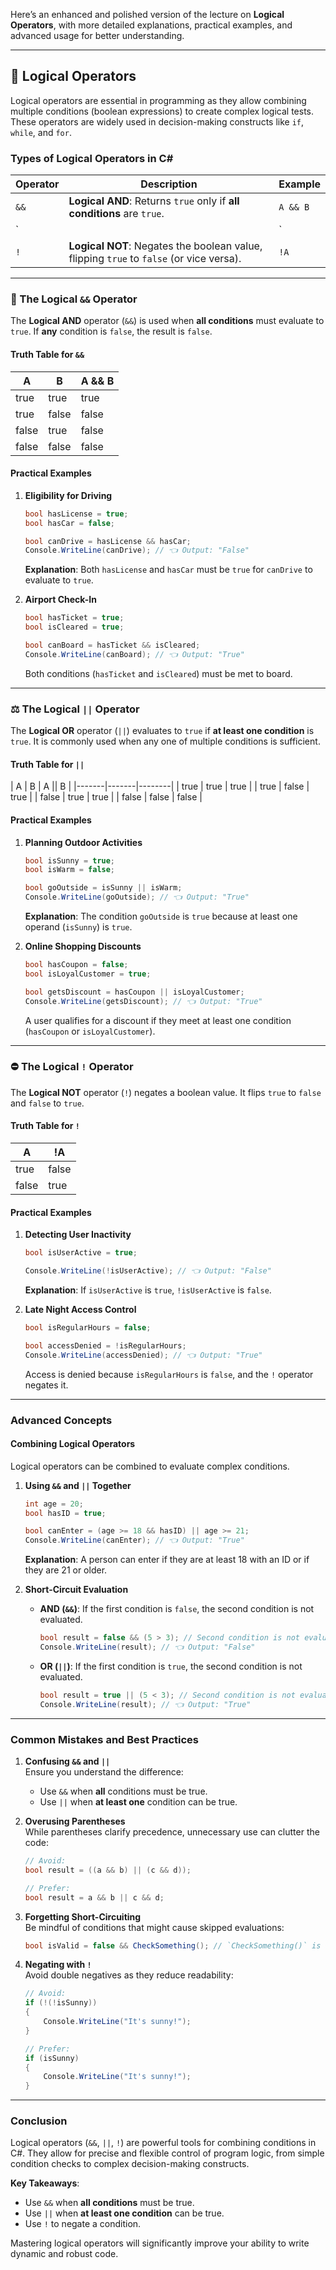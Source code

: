 Here’s an enhanced and polished version of the lecture on **Logical Operators**, with more detailed explanations, practical examples, and advanced usage for better understanding.

---

## 🧠 Logical Operators

Logical operators are essential in programming as they allow combining multiple conditions (boolean expressions) to create complex logical tests. These operators are widely used in decision-making constructs like `if`, `while`, and `for`.

### **Types of Logical Operators in C#**

|Operator|Description|Example|
|---|---|---|
|`&&`|**Logical AND**: Returns `true` only if **all conditions** are `true`.|`A && B`|
|`||`|
|`!`|**Logical NOT**: Negates the boolean value, flipping `true` to `false` (or vice versa).|`!A`|

---

### **🤝 The Logical `&&` Operator**

The **Logical AND** operator (`&&`) is used when **all conditions** must evaluate to `true`. If **any** condition is `false`, the result is `false`.

#### **Truth Table for `&&`**

|A|B|A && B|
|---|---|---|
|true|true|true|
|true|false|false|
|false|true|false|
|false|false|false|

#### **Practical Examples**

1. **Eligibility for Driving**
    
    ```csharp
    bool hasLicense = true; 
    bool hasCar = false;
    
    bool canDrive = hasLicense && hasCar;
    Console.WriteLine(canDrive); // 👈 Output: "False"
    ```
    
    **Explanation**: Both `hasLicense` and `hasCar` must be `true` for `canDrive` to evaluate to `true`.
    
2. **Airport Check-In**
    
    ```csharp
    bool hasTicket = true;
    bool isCleared = true;
    
    bool canBoard = hasTicket && isCleared;
    Console.WriteLine(canBoard); // 👈 Output: "True"
    ```
    
    Both conditions (`hasTicket` and `isCleared`) must be met to board.
    

---

### **⚖️ The Logical `||` Operator**

The **Logical OR** operator (`||`) evaluates to `true` if **at least one condition** is `true`. It is commonly used when any one of multiple conditions is sufficient.

#### **Truth Table for `||`**

| A | B | A || B | |-------|-------|--------| | true | true | true | | true | false | true | | false | true | true | | false | false | false |

#### **Practical Examples**

1. **Planning Outdoor Activities**
    
    ```csharp
    bool isSunny = true; 
    bool isWarm = false;
    
    bool goOutside = isSunny || isWarm;
    Console.WriteLine(goOutside); // 👈 Output: "True"
    ```
    
    **Explanation**: The condition `goOutside` is `true` because at least one operand (`isSunny`) is `true`.
    
2. **Online Shopping Discounts**
    
    ```csharp
    bool hasCoupon = false;
    bool isLoyalCustomer = true;
    
    bool getsDiscount = hasCoupon || isLoyalCustomer;
    Console.WriteLine(getsDiscount); // 👈 Output: "True"
    ```
    
    A user qualifies for a discount if they meet at least one condition (`hasCoupon` or `isLoyalCustomer`).
    

---

### **⛔ The Logical `!` Operator**

The **Logical NOT** operator (`!`) negates a boolean value. It flips `true` to `false` and `false` to `true`.

#### **Truth Table for `!`**

|A|!A|
|---|---|
|true|false|
|false|true|

#### **Practical Examples**

1. **Detecting User Inactivity**
    
    ```csharp
    bool isUserActive = true;
    
    Console.WriteLine(!isUserActive); // 👈 Output: "False"
    ```
    
    **Explanation**: If `isUserActive` is `true`, `!isUserActive` is `false`.
    
2. **Late Night Access Control**
    
    ```csharp
    bool isRegularHours = false;
    
    bool accessDenied = !isRegularHours;
    Console.WriteLine(accessDenied); // 👈 Output: "True"
    ```
    
    Access is denied because `isRegularHours` is `false`, and the `!` operator negates it.
    

---

### **Advanced Concepts**

#### **Combining Logical Operators**

Logical operators can be combined to evaluate complex conditions.

1. **Using `&&` and `||` Together**
    
    ```csharp
    int age = 20;
    bool hasID = true;
    
    bool canEnter = (age >= 18 && hasID) || age >= 21;
    Console.WriteLine(canEnter); // 👈 Output: "True"
    ```
    
    **Explanation**: A person can enter if they are at least 18 with an ID or if they are 21 or older.
    
2. **Short-Circuit Evaluation**
    
    - **AND (`&&`)**: If the first condition is `false`, the second condition is not evaluated.
        
        ```csharp
        bool result = false && (5 > 3); // Second condition is not evaluated.
        Console.WriteLine(result); // 👈 Output: "False"
        ```
        
    - **OR (`||`)**: If the first condition is `true`, the second condition is not evaluated.
        
        ```csharp
        bool result = true || (5 < 3); // Second condition is not evaluated.
        Console.WriteLine(result); // 👈 Output: "True"
        ```
        

---

### **Common Mistakes and Best Practices**

1. **Confusing `&&` and `||`**  
    Ensure you understand the difference:
    
    - Use `&&` when **all** conditions must be true.
    - Use `||` when **at least one** condition can be true.
2. **Overusing Parentheses**  
    While parentheses clarify precedence, unnecessary use can clutter the code:
    
    ```csharp
    // Avoid:
    bool result = ((a && b) || (c && d));
    
    // Prefer:
    bool result = a && b || c && d;
    ```
    
3. **Forgetting Short-Circuiting**  
    Be mindful of conditions that might cause skipped evaluations:
    
    ```csharp
    bool isValid = false && CheckSomething(); // `CheckSomething()` is not called.
    ```
    
4. **Negating with `!`**  
    Avoid double negatives as they reduce readability:
    
    ```csharp
    // Avoid:
    if (!(!isSunny))
    {
        Console.WriteLine("It's sunny!");
    }
    
    // Prefer:
    if (isSunny)
    {
        Console.WriteLine("It's sunny!");
    }
    ```
    

---

### **Conclusion**

Logical operators (`&&`, `||`, `!`) are powerful tools for combining conditions in C#. They allow for precise and flexible control of program logic, from simple condition checks to complex decision-making constructs.

**Key Takeaways**:

- Use `&&` when **all conditions** must be true.
- Use `||` when **at least one condition** can be true.
- Use `!` to negate a condition.

Mastering logical operators will significantly improve your ability to write dynamic and robust code.